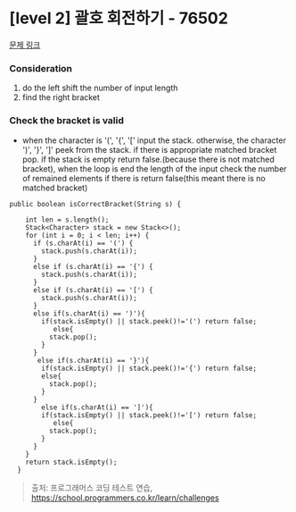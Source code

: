 # [level 2] 괄호 회전하기 - 76502 

[문제 링크](https://school.programmers.co.kr/learn/courses/30/lessons/76502) 

### Consideration
1. do the left shift the number of input length
2. find the right bracket


### Check the bracket is valid

- when the character is '(', '{', '[' input the stack. otherwise, the character ')', '}', ']' peek from the stack. if there is appropriate matched bracket pop. if the stack is empty return false.(because there is not matched bracket), when the loop is end the length of the input check the number of remained elements if there is return false(this meant there is no matched bracket)
```
public boolean isCorrectBracket(String s) {

    int len = s.length();
    Stack<Character> stack = new Stack<>();
    for (int i = 0; i < len; i++) {
      if (s.charAt(i) == '(') {
        stack.push(s.charAt(i));
      }
      else if (s.charAt(i) == '{') {
        stack.push(s.charAt(i));
      }
      else if (s.charAt(i) == '[') {
        stack.push(s.charAt(i));
      }
      else if(s.charAt(i) == ')'){
        if(stack.isEmpty() || stack.peek()!='(') return false;
           else{
          stack.pop();
        }
      }
       else if(s.charAt(i) == '}'){
        if(stack.isEmpty() || stack.peek()!='{') return false;
        else{
          stack.pop();
        }
      }
        else if(s.charAt(i) == ']'){
        if(stack.isEmpty() || stack.peek()!='[') return false;
           else{
          stack.pop();
        }
      }
    }
    return stack.isEmpty();
  }

```

> 출처: 프로그래머스 코딩 테스트 연습, https://school.programmers.co.kr/learn/challenges
